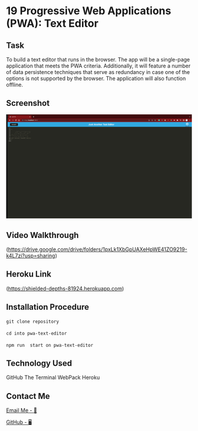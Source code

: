 # 19 Progressive Web Applications (PWA): Text Editor

## Task

To build a text editor that runs in the browser. The app will be a single-page application that meets the PWA criteria. Additionally, it will feature a number of data persistence techniques that serve as redundancy in case one of the options is not supported by the browser. The application will also function offline.

## Screenshot

![screenshot1](./client/src/images/Screenshot%202022-08-22%20at%2001.55.41.png)

## Video Walkthrough

(https://drive.google.com/drive/folders/1pxLk1XbGpUAXeHpWE41ZO9219-k4L7zi?usp=sharing)

## Heroku Link

(https://shielded-depths-81924.herokuapp.com)

## Installation Procedure

```
git clone repository

cd into pwa-text-editor

npm run  start on pwa-text-editor

```

## Technology Used

GitHub
The Terminal
WebPack
Heroku

## Contact Me

[Email Me - 📧](abdilatiwarsame@gmail.com)

[GitHub - 🖥️](https://github.com/awarsame1996)
